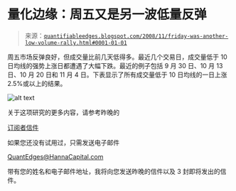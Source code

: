 <!--yml

分类：未分类

日期：2024-05-18 13:34:08

-->

# 量化边缘：周五又是另一波低量反弹

> 来源：[`quantifiableedges.blogspot.com/2008/11/friday-was-another-low-volume-rally.html#0001-01-01`](http://quantifiableedges.blogspot.com/2008/11/friday-was-another-low-volume-rally.html#0001-01-01)

周五市场反弹良好，但成交量比前几天低得多。最近几个交易日，成交量低于 10 日均线的强势上涨日都遭遇了大幅下跌。最近的例子包括 9 月 30 日、10 月 13 日、10 月 20 日和 11 月 4 日。下表显示了所有成交量低于 10 日均线的一日上涨 2.5%或以上的结果。

![alt text](https://blogger.googleusercontent.com/img/b/R29vZ2xl/AVvXsEjywXPHu4J8eupDFLGaXYFq7xippJliaTlw2eOEI60LqhXilb4_G2f7cbzVhSKC-1BqIOrJOOdeeuY54fhU9o7hsCl2bXmCdBbe8bE3wIWbk6M7_YNxVOywp6bkQLiyAKZwR87ogO1aFlo/s1600-h/2008-11-9+png.PNG)

关于这项研究的更多内容，请参考昨晚的

[订阅者信件](http://www.quantifiableedges.com/letter.html)

如果您还没有试用过，只需发送电子邮件

QuantEdges@HannaCapital.com

带有您的姓名和电子邮件地址，我将向您发送昨晚的信件以及 3 封即将发出的信件。

